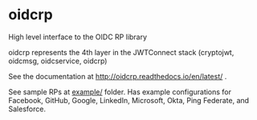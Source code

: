# oidcrp
High level interface to the OIDC RP library

oidcrp represents the 4th layer in the
JWTConnect stack (cryptojwt, oidcmsg, oidcservice, oidcrp)

See the documentation at http://oidcrp.readthedocs.io/en/latest/ .

See sample RPs at [example/](https://github.com/IdentityPython/JWTConnect-Python-OidcRP/tree/master/example) folder.
Has example configurations for Facebook, GitHub, Google, LinkedIn, Microsoft, Okta, Ping Federate, and Salesforce.

